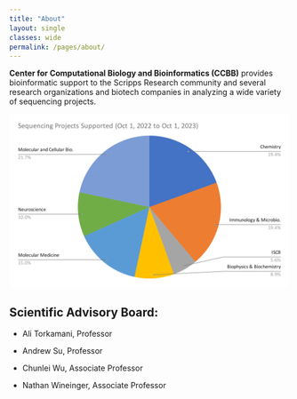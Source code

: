 ```yaml
---
title: "About"
layout: single
classes: wide
permalink: /pages/about/
---
```


**Center for Computational Biology and Bioinformatics (CCBB)** provides bioinformatic support to the Scripps Research community and several research organizations and biotech companies in analyzing a wide variety of sequencing projects.

![LIMS Plot](../assets/images/lims_plot.svg.svg)


## Scientific Advisory Board:

* Ali Torkamani, Professor

* Andrew Su, Professor

* Chunlei Wu, Associate Professor 

* Nathan Wineinger, Associate Professor
